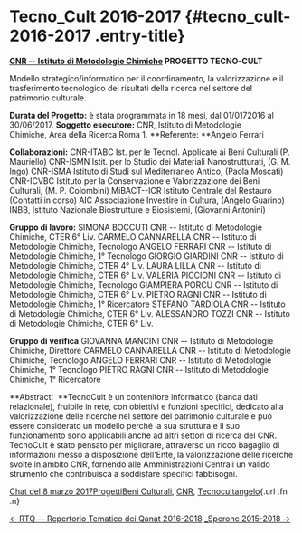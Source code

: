 Tecno\_Cult 2016-2017 {#tecno_cult-2016-2017 .entry-title}
=====================

**[CNR -- Istituto di Metodologie Chimiche](http://www.imc.cnr.it/) PROGETTO TECNO-CULT**

Modello strategico/informatico per il coordinamento, la valorizzazione e il trasferimento tecnologico dei risultati della ricerca nel settore del patrimonio culturale.

**Durata del Progetto:** è stata programmata in 18 mesi, dal 01/0172016 al 30/06/2017. **Soggetto esecutore:** CNR, Istituto di Metodologie Chimiche, Area della Ricerca Roma 1. **Referente: **Angelo Ferrari

**Collaborazioni:** CNR-ITABC Ist. per le Tecnol. Applicate ai Beni Culturali (P. Mauriello) CNR-ISMN Istit. per lo Studio dei Materiali Nanostrutturati, (G. M. Ingo) CNR-ISMA Istituto di Studi sul Mediterraneo Antico, (Paola Moscati) CNR-ICVBC Istituto per la Conservazione e Valorizzazione dei Beni Culturali, (M. P. Colombini) MiBACT--ICR Istituto Centrale del Restauro (Contatti in corso) AIC Associazione Investire in Cultura, (Angelo Guarino) INBB, Istituto Nazionale Biostrutture e Biosistemi, (Giovanni Antonini)

**Gruppo di lavoro:** SIMONA BOCCUTI CNR -- Istituto di Metodologie Chimiche, CTER 6° Liv. CARMELO CANNARELLA CNR -- Istituto di Metodologie Chimiche, Tecnologo ANGELO FERRARI CNR -- Istituto di Metodologie Chimiche, 1° Tecnologo GIORGIO GIARDINI CNR -- Istituto di Metodologie Chimiche, CTER 4° Liv. LAURA LILLA CNR -- Istituto di Metodologie Chimiche, CTER 6° Liv. VALERIA PICCIONI CNR -- Istituto di Metodologie Chimiche, Tecnologo GIAMPIERA PORCU CNR -- Istituto di Metodologie Chimiche, CTER 6° Liv. PIETRO RAGNI CNR -- Istituto di Metodologie Chimiche, 1° Ricercatore STEFANO TARDIOLA CNR -- Istituto di Metodologie Chimiche, CTER 6° Liv. ALESSANDRO TOZZI CNR -- Istituto di Metodologie Chimiche, CTER 6° Liv.

**Gruppo di verifica** GIOVANNA MANCINI CNR -- Istituto di Metodologie Chimiche, Direttore CARMELO CANNARELLA CNR -- Istituto di Metodologie Chimiche, Tecnologo ANGELO FERRARI CNR -- Istituto di Metodologie Chimiche, 1° Tecnologo PIETRO RAGNI CNR -- Istituto di Metodologie Chimiche, 1° Ricercatore

**Abstract:  **TecnoCult è un contenitore informatico (banca dati relazionale), fruibile in rete, con obiettivi e funzioni specifici, dedicato alla valorizzazione delle ricerche nel settore del patrimonio culturale e può essere considerato un modello perché la sua struttura e il suo funzionamento sono applicabili anche ad altri settori di ricerca del CNR. TecnoCult è stato pensato per migliorare, attraverso un ricco bagaglio di informazioni messo a disposizione dell'Ente, la valorizzazione delle ricerche svolte in ambito CNR, fornendo alle Amministrazioni Centrali un valido strumento che contribuisca a soddisfare specifici fabbisogni.

[Chat del 8 marzo 2017](indexae62.html?p=397 "Permalink a Tecno_Cult 2016-2017")[Progetti](index0b40.html?cat=9)[Beni Culturali](index883e.html?tag=beni-culturali), [CNR](index47bd.html?tag=cnr), [Tecnocult](index39d0.html?tag=tecnocult)[angelo](indexcd64.html?author=1 "Vedi tutti gli articoli di angelo"){.url .fn .n}

[← RTQ -- Repertorio Tematico dei Qanat 2016-2018](index51fe.html?p=394) [\_Sperone 2015-2018 →](index23ea.html?p=403)
